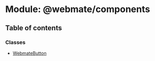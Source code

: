 # Module: @webmate/components

## Table of contents

### Classes

- [WebmateButton](../wiki/@webmate.components.WebmateButton)
